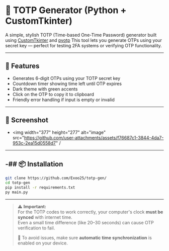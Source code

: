 # 🔐 TOTP Generator (Python + CustomTkinter)

A simple, stylish TOTP (Time-based One-Time Password) generator built using [CustomTkinter](https://github.com/TomSchimansky/CustomTkinter) and [pyotp](https://github.com/pyauth/pyotp)
This tool lets you generate OTPs using your secret key — perfect for testing 2FA systems or verifying OTP functionality.

---

## 🚀 Features

- Generates 6-digit OTPs using your TOTP secret key
- Countdown timer showing time left until OTP expires
- Dark theme with green accents
- Click on the OTP to copy it to clipboard
- Friendly error handling if input is empty or invalid

---

## 📸 Screenshot

- <img width="377" height="277" alt="image" src="https://github.com/user-attachments/assets/f76687c1-3844-4da7-953c-2ea15d0558d7" /

---

-## 📦 Installation
-
```bash
git clone https://github.com/Exoo25/totp-gen/
cd totp-gen
pip install -r requirements.txt
py main.py
```
---

 >⚠️ **Important:**  
 >For the TOTP codes to work correctly, your computer's clock **must be synced** with internet time.  
 >Even a small time difference (like 20–30 seconds) can cause OTP verification to fail.  
 > 
 >🔧 To avoid issues, make sure **automatic time synchronization** is enabled on your device.
 >

